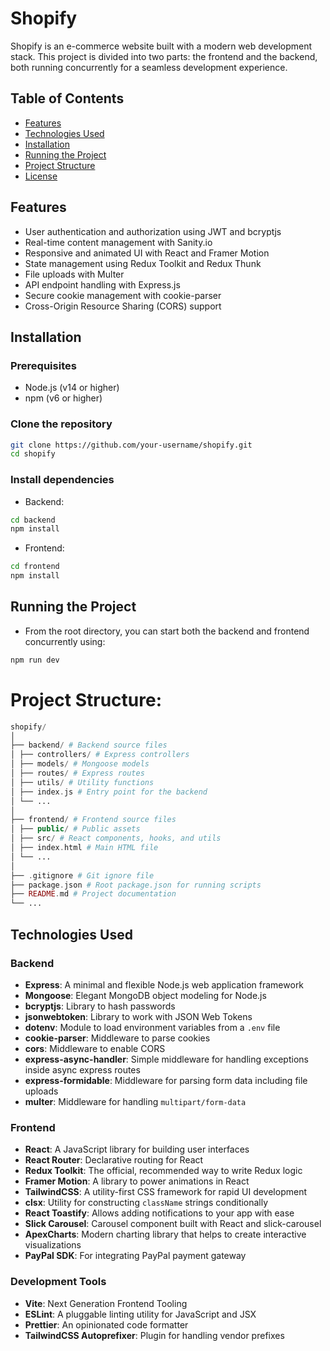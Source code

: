 # Shopify

Shopify is an e-commerce website built with a modern web development stack. This project is divided into two parts: the frontend and the backend, both running concurrently for a seamless development experience.

## Table of Contents

- [Features](#features)
- [Technologies Used](#technologies-used)
- [Installation](#installation)
- [Running the Project](#running-the-project)
- [Project Structure](#project-structure)
- [License](#license)

## Features

- User authentication and authorization using JWT and bcryptjs
- Real-time content management with Sanity.io
- Responsive and animated UI with React and Framer Motion
- State management using Redux Toolkit and Redux Thunk
- File uploads with Multer
- API endpoint handling with Express.js
- Secure cookie management with cookie-parser
- Cross-Origin Resource Sharing (CORS) support

## Installation

### Prerequisites

- Node.js (v14 or higher)
- npm (v6 or higher)

### Clone the repository

```sh
git clone https://github.com/your-username/shopify.git
cd shopify
```

### Install dependencies

- Backend:

```sh
cd backend
npm install
```

- Frontend:

```sh
cd frontend
npm install
```

## Running the Project

- From the root directory, you can start both the backend and frontend concurrently using:

```sh
npm run dev
```

# Project Structure:

```php
shopify/
│
├── backend/ # Backend source files
│ ├── controllers/ # Express controllers
│ ├── models/ # Mongoose models
│ ├── routes/ # Express routes
│ ├── utils/ # Utility functions
│ ├── index.js # Entry point for the backend
│ └── ...
│
├── frontend/ # Frontend source files
│ ├── public/ # Public assets
│ ├── src/ # React components, hooks, and utils
│ ├── index.html # Main HTML file
│ └── ...
│
├── .gitignore # Git ignore file
├── package.json # Root package.json for running scripts
├── README.md # Project documentation
└── ...
```

## Technologies Used

### Backend

- **Express**: A minimal and flexible Node.js web application framework
- **Mongoose**: Elegant MongoDB object modeling for Node.js
- **bcryptjs**: Library to hash passwords
- **jsonwebtoken**: Library to work with JSON Web Tokens
- **dotenv**: Module to load environment variables from a `.env` file
- **cookie-parser**: Middleware to parse cookies
- **cors**: Middleware to enable CORS
- **express-async-handler**: Simple middleware for handling exceptions inside async express routes
- **express-formidable**: Middleware for parsing form data including file uploads
- **multer**: Middleware for handling `multipart/form-data`

### Frontend

- **React**: A JavaScript library for building user interfaces
- **React Router**: Declarative routing for React
- **Redux Toolkit**: The official, recommended way to write Redux logic
- **Framer Motion**: A library to power animations in React
- **TailwindCSS**: A utility-first CSS framework for rapid UI development
- **clsx**: Utility for constructing `className` strings conditionally
- **React Toastify**: Allows adding notifications to your app with ease
- **Slick Carousel**: Carousel component built with React and slick-carousel
- **ApexCharts**: Modern charting library that helps to create interactive visualizations
- **PayPal SDK**: For integrating PayPal payment gateway

### Development Tools

- **Vite**: Next Generation Frontend Tooling
- **ESLint**: A pluggable linting utility for JavaScript and JSX
- **Prettier**: An opinionated code formatter
- **TailwindCSS Autoprefixer**: Plugin for handling vendor prefixes
